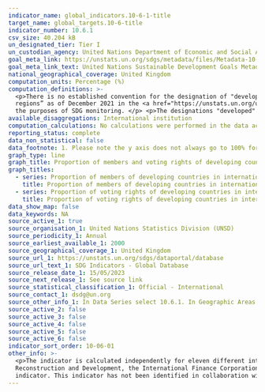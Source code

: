```yaml
---
indicator_name: global_indicators.10-6-1-title
target_name: global_targets.10-6-title
indicator_number: 10.6.1
csv_size: 40.204 kB
un_designated_tier: Tier I
un_custodian_agency: United Nations Department of Economic and Social Affairs (DESA) / Financing for Development Office (FFDO)
goal_meta_link: https://unstats.un.org/sdgs/metadata/files/Metadata-10-06-01.pdf
goal_meta_link_text: United Nations Sustainable Development Goals Metadata (PDF 201 KB)
national_geographical_coverage: United Kingdom
computation_units: Percentage (%)
computation_definitions: >-
  <p>There is no established convention for the designation of "developed" and "developing" countries or areas in the United Nations system. The aggregation across all institutions is currently done according to the “historical” classification of “Developed regions” and “Developing
  regions” as of December 2021 in the <a href="https://unstats.un.org/unsd/methodology/m49/"> United Nations M49 statistical standard </a>. The removal of this classification from the M49 standard at the end of 2021 makes it more urgent to reach agreement on how to define these terms for
  the purposes of SDG monitoring. </p> <p>The designations "developed" and developing" are intended for statistical convenience and do not necessarily express a judgement about the stage reached by a particular country or area in the development process.</p>
available_disaggregations: International institution
computation_calculations: No calculations were performed in the data acquisition of this indicator as appropriate data was readily avaiable in the final format specified by this indicator. 
reporting_status: complete
data_non_statistical: false
data_footnote: 1. Please note the y axis does not always go to 100% for ease of visualisation.
graph_type: line
graph_title: Proportion of members and voting rights of developing countries in international organisations
graph_titles:
  - series: Proportion of members of developing countries in international organizations, by organization
    title: Proportion of members of developing countries in international organizations, by organization (%)
  - series: Proportion of voting rights of developing countries in international organizations, by organization
    title: Proportion of voting rights of developing countries in international organizations, by organization (%)
data_show_map: false
data_keywords: NA
source_active_1: true
source_organisation_1: United Nations Statistics Division (UNSD)
source_periodicity_1: Annual
source_earliest_available_1: 2000
source_geographical_coverage_1: United Kingdom
source_url_1: https://unstats.un.org/sdgs/dataportal/database
source_url_text_1: SDG Indicators - Global Database
source_release_date_1: 15/05/2023
source_next_release_1: See source link
source_statistical_classification_1: Official - International
source_contact_1: dsdg@un.org
source_other_info_1: In Data Series select 10.6.1. In Geographic Areas select United Kingdom of Great Britain and Northern Ireland.
source_active_2: false
source_active_3: false
source_active_4: false
source_active_5: false
source_active_6: false
indicator_sort_order: 10-06-01
other_info: >-
  <p>The indicator is calculated independently for eleven different international institutions - The United Nations General Assembly, the United Nations Security Council, the United Nations Economic and Social Council, the International Monetary Fund, the International Bank for
  Reconstruction and Development, the International Finance Corporation, the African Development Bank, the Asian Development Bank, the Inter-American Development Bank, the World Trade Organisation, and the Financial Stability Board. </p> Data follows the UN specification for this
  indicator. This indicator has not been identified in collaboration with topic experts.
---
```

